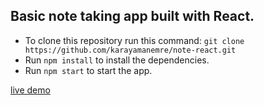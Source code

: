 ## Basic note taking app built with React.

- To clone this repository run this command: `git clone https://github.com/karayamanemre/note-react.git`
- Run `npm install` to install the dependencies.
- Run `npm start` to start the app.

[live demo](https://note-react-karayamanemre.netlify.app/)
